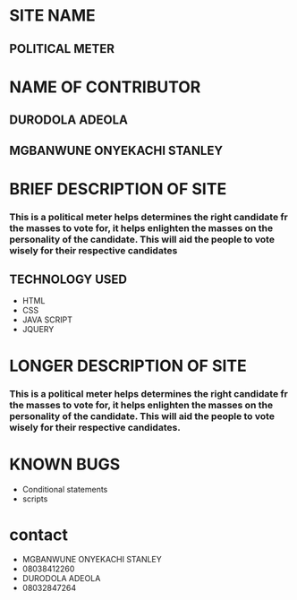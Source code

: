 # SITE NAME #
## POLITICAL METER ##
# NAME OF CONTRIBUTOR #
## DURODOLA ADEOLA ##
## MGBANWUNE ONYEKACHI STANLEY  ##
# BRIEF DESCRIPTION OF SITE #
### This is a political meter helps determines the right candidate fr the masses to vote for, it helps enlighten the masses on the personality of the candidate. This will aid the people to vote wisely for their respective candidates
## TECHNOLOGY USED 
* HTML
* CSS
* JAVA SCRIPT
* JQUERY
# LONGER DESCRIPTION OF SITE #
### This is a political meter helps determines the right candidate fr the masses to vote for, it helps enlighten the masses on the personality of the candidate. This will aid the people to vote wisely for their respective candidates.


# KNOWN BUGS
* Conditional statements
* scripts
# contact #
* MGBANWUNE ONYEKACHI STANLEY
* 08038412260
* DURODOLA ADEOLA
* 08032847264

